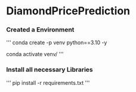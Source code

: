 # DiamondPricePrediction

### Created a Environment
'''
conda create -p venv python==3.10 -y

conda activate venv/
'''


### Install all necessary Libraries
'''
pip install -r requirements.txt
'''